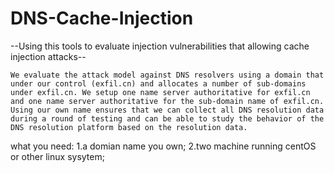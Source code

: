 # DNS-Cache-Injection

--Using this tools to evaluate injection vulnerabilities that allowing cache injection attacks--

    We evaluate the attack model against DNS resolvers using a domain that under our control (exfil.cn) and allocates a number of sub-domains under exfil.cn. We setup one name server authoritative for exfil.cn and one name server authoritative for the sub-domain name of exfil.cn. Using our own name ensures that we can collect all DNS resolution data during a round of testing and can be able to study the behavior of the DNS resolution platform based on the resolution data.

what you need:
1.a domian name you own;
2.two machine running centOS or other linux sysytem;


